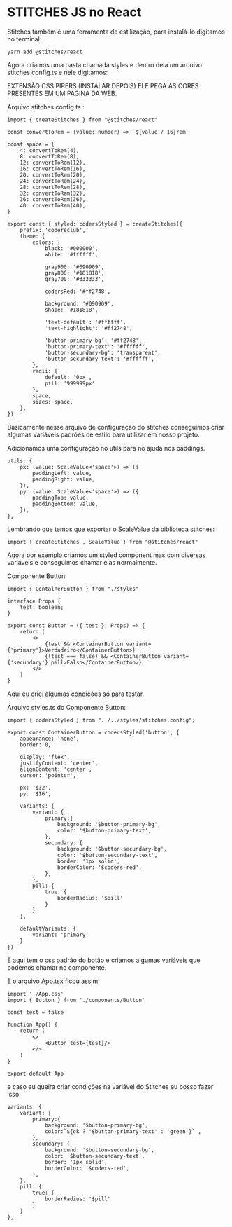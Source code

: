 # STITCHES JS no React

Stitches também é uma ferramenta de estilização, para instalá-lo digitamos no terminal:

    yarn add @stitches/react

Agora criamos uma pasta chamada styles e dentro dela um arquivo stitches.config.ts e nele digitamos:

EXTENSÃO CSS PIPERS (INSTALAR DEPOIS) ELE PEGA AS CORES PRESENTES EM UM PÁGINA DA WEB.

Arquivo stitches.config.ts :

    import { createStitches } from "@stitches/react"

    const convertToRem = (value: number) => `${value / 16}rem`

    const space = {
        4: convertToRem(4),
        8: convertToRem(8),
        12: convertToRem(12),
        16: convertToRem(16),
        20: convertToRem(20),
        24: convertToRem(24),
        28: convertToRem(28),
        32: convertToRem(32),
        36: convertToRem(36),
        40: convertToRem(40),
    }

    export const { styled: codersStyled } = createStitches({
        prefix: 'codersclub',
        theme: {
            colors: {
                black: '#000000',
                white: '#ffffff',

                gray900: '#090909',
                gray800: '#181818',
                gray700: '#333333',

                codersRed: '#ff2748',

                background: '#090909',
                shape: '#181818',

                'text-default': '#ffffff',
                'text-highlight': '#ff2748',

                'button-primary-bg': '#ff2748',
                'button-primary-text': '#ffffff',
                'button-secundary-bg': 'transparent',
                'button-secundary-text': '#ffffff',
            },
            radii: {
                default: '0px',
                pill: '999999px'
            },
            space,
            sizes: space,
        },
    })

Basicamente nesse arquivo de configuração do stitches conseguimos criar algumas variáveis padrões de estilo para utilizar em nosso projeto.

Adicionamos uma configuração no utils para no ajuda nos paddings.

    utils: {
        px: (value: ScaleValue<'space'>) => ({
            paddingLeft: value,
            paddingRight: value,
        }),
        py: (value: ScaleValue<'space'>) => ({
            paddingTop: value,
            paddingBottom: value,
        }),
    },

Lembrando que temos que exportar o ScaleValue da biblioteca stitches:

    import { createStitches , ScaleValue } from "@stitches/react"

Agora por exemplo criamos um styled component mas com diversas variáveis e conseguimos chamar elas normalmente.

Componente Button:

    import { ContainerButton } from "./styles"

    interface Props {
        test: boolean;
    }

    export const Button = ({ test }: Props) => {
        return (
            <>
                {test && <ContainerButton variant={'primary'}>Verdadeiro</ContainerButton>}
                {(test === false) && <ContainerButton variant={'secundary'} pill>Falso</ContainerButton>}
            </>
        )
    }

Aqui eu criei algumas condições só para testar.

Arquivo styles.ts do Componente Button:

    import { codersStyled } from "../../styles/stitches.config";

    export const ContainerButton = codersStyled('button', {
        appearance: 'none',
        border: 0,

        display: 'flex',
        justifyContent: 'center',
        alignContent: 'center',
        cursor: 'pointer',

        px: '$32',
        py: '$16',

        variants: {
            variant: {
                primary:{
                    background: '$button-primary-bg',
                    color: '$button-primary-text',
                },
                secundary: {
                    background: '$button-secundary-bg',
                    color: '$button-secundary-text',
                    border: '1px solid',
                    borderColor: '$coders-red',
                },
            },
            pill: {
                true: {
                    borderRadius: '$pill'
                }
            }
        },

        defaultVariants: {
            variant: 'primary'
        }
    })

E aqui tem o css padrão do botão e criamos algumas variáveis que podemos chamar no componente.

E o arquivo App.tsx ficou assim:

    import './App.css'
    import { Button } from './components/Button'

    const test = false

    function App() {
        return (
            <>
                <Button test={test}/>
            </>
        )
    }

    export default App

e caso eu queira criar condições na variável do Stitches eu posso fazer isso:

    variants: {
        variant: {
            primary:{
                background: '$button-primary-bg',
                color:`${ok ? '$button-primary-text' : 'green'}` ,
            },
            secundary: {
                background: '$button-secundary-bg',
                color: '$button-secundary-text',
                border: '1px solid',
                borderColor: '$coders-red',
            },
        },
        pill: {
            true: {
                borderRadius: '$pill'
            }
        }
    },
